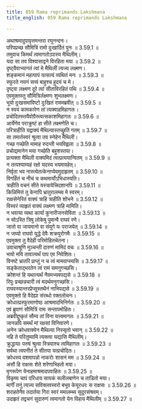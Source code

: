 ```yaml
---
title: 059 Rama reprimands Lakshmana
title_english: 059 Rama reprimands Lakshmana

---
```

<div class="audioEmbed"  caption="श्रीराम-हरिसीताराममूर्ति-घनपाठिभ्यां वचनम्" src="https://archive.org/download/Ramayana-recitation-Sriram-harisItArAmamUrti-Ghanapaati-v2/Kanda_3/Kanda_3_ARK-059-Lakshmana_Nindaa.mp3"></div>

अथाश्रमादुपावृत्तमन्तरा रघुनन्दनः।  
परिपप्रच्छ सौमित्रिं रामो दुःखार्दितं पुनः ॥ 3.59.1 ॥   
तमुवाच किमर्थं त्वमागतोऽपास्य मैथिलीम्।  
यदा सा तव विश्वासाद्वने विरहिता मया ॥ 3.59.2 ॥   
दृष्ट्वैवाभ्यागतं त्वां मे मैथिलीं त्यज्य लक्ष्मण।  
शङ्कमानं महत्पापं यत्सत्यं व्यथितं मनः ॥ 3.59.3 ॥   
स्फुरते नयनं सव्यं बाहुश्च हुदयं च मे।  
दृष्ट्वा लक्ष्मण दूरे त्वां सीताविरहितं पथि ॥ 3.59.4 ॥   
एवमुक्तस्तु सौमित्रिर्लक्ष्मणः शुभलक्ष्मणः।  
भूयो दुःखसमाविष्टो दुःखितं राममब्रवीत् ॥ 3.59.5 ॥   
न स्वयं कामकारेण तां त्यक्वाहमिहागतः।  
प्रचोदितस्तयैवोग्रैस्त्वत्सकाशमिहागतः ॥ 3.59.6 ॥   
आर्येणेव पराक्रुष्टं हा सीते लक्ष्मणेति च।  
परित्राहीति यद्वाक्यं मैथिल्यास्तच्छ्रुतिं गतम् ॥ 3.59.7 ॥   
सा तमार्तस्वरं श्रुत्वा तव स्नेहेन मैथिली।  
गच्छ गच्छेति मामाह रुदन्ती भयविह्वला ॥ 3.59.8 ॥   
प्रचोद्यमानेन मया गच्छेति बहुशस्तया।  
प्रत्यक्ता मैथिली वाक्यमिदं त्वत्प्रत्ययान्वितम् ॥ 3.59.9 ॥   
न तत्पश्याम्यहं रक्षो यदस्य भयमावहेत्।  
निर्वृता भव नास्त्येतत्केनाप्येवमुदाहृतम् ॥ 3.59.10 ॥   
विगर्हितं च नीचं च कथमार्योऽभिधास्यति।  
त्राहीति वचनं सीते यस्त्रायेत्त्रिदशानपि ॥ 3.59.11 ॥   
किन्निमित्तं तु केनापि भ्रातुरालम्ब्य मे स्वरम्।  
राक्षसेनेरितं वाक्यं त्राहि त्राहीति शोभने ॥ 3.59.12 ॥   
विस्वरं व्याहृतं वाक्यं लक्ष्मण त्राहि मामिति।  
न भवत्या व्यथा कार्या कुनारीजनसेविता ॥ 3.59.13 ॥   
न सोऽस्ति त्रिषु लोकेषु पुमान्वै राघवं रणे।  
जातो वा जायमानो वा संयुगे यः पराजयेत् ॥ 3.59.14 ॥   
न जय्यो राघवो युद्धे देवैः शक्रपुरोगमैः ॥ 3.59.15 ॥   
एवमुक्ता तु वैदेही परिमोहितचेतना।  
उवाचाश्रूणि मुञ्चन्ती दारुणं मामिदं वचः ॥ 3.59.16 ॥   
भावो मयि तावात्यर्थं पाप एव निवेशितः।  
विनष्टे भ्रातरि प्राप्तुं न च त्वं मामवाप्स्यसि ॥ 3.59.17 ॥   
सङ्केताद्भरतेन त्वं रामं समनुगच्छसि।  
क्रोशन्तं हि यथात्यर्थं नैवमभ्यवपद्यसे ॥ 3.59.18 ॥   
रिपुः प्रच्छन्नचारी त्वं मदर्थमनुगच्छसि।  
राघवस्यान्तरप्रेप्सुस्तथैनं नाभिपद्यसे ॥ 3.59.19 ॥   
एवमुक्तो हि वैदेह्या संरब्धो रक्तलोचनः।  
क्रोधात्प्रस्फुरमाणोष्ठ आश्रमादभिनिर्गतः ॥ 3.59.20 ॥   
एवं ब्रुवाणं सौमित्रिं रामः सन्तापमोहितः।  
अब्रवीद्दुष्कृतं सौम्य तां विना यत्त्वमागतः ॥ 3.59.21 ॥   
जानन्नपि समर्थं मां रक्षसां विनिवारणे।  
अनेन क्रोधवाक्येन मैथिल्या निस्सृतो भवान् ॥ 3.59.22 ॥   
नहि ते परितुष्यामि त्यक्त्वा यद्यासि मैथिलीम्।  
क्रुद्धायाः परुषं श्रुत्वा स्त्रियाश्च त्वमिहागतः ॥ 3.59.23 ॥   
सर्वथा त्वपनीतं ते सीतया यत्प्रचोदितः।  
क्रोधस्य वशमापन्नो नाकरोः शासनं मम ॥ 3.59.24 ॥   
असौ हि राक्षसः शेते शरेणाभिहतो मया।  
मृगरूपेण येनाहमाश्रमादपवाहितः ॥ 3.59.25 ॥   
विकृष्य चापं परिधाय सायकं सलीलबाणेन च ताडितो मया।  
मार्गीं तनुं त्यज्य सविक्लवस्वरो बभूव केयूरधरः स राक्षसः ॥ 3.59.26 ॥   
शराहतेनैव तदार्तया गिरा स्वरं ममालम्ब्य सुदूरसंश्रवम्।  
उदाहृतं तद्वचनं सुदारुणं त्वमागतो येन विहाय मैथिलीम् ॥ 3.59.27 ॥   